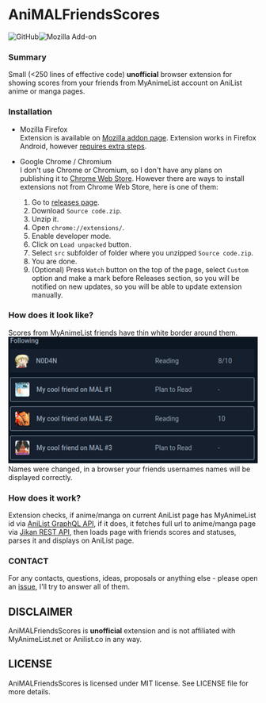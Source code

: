 # AniMALFriendsScores
![GitHub](https://img.shields.io/github/license/N0D4N/AniMALFriendsScores?style=flat-square)![Mozilla Add-on](https://img.shields.io/amo/v/animalfriendsscores?style=flat-square)
### Summary  
Small (<250 lines of effective code) **unofficial** browser extension for showing scores from your friends from MyAnimeList account on AniList anime or manga pages. 

### Installation  
* Mozilla Firefox   
  Extension is available on [Mozilla addon page](https://addons.mozilla.org/en-US/firefox/addon/animalfriendsscores/). Extension works in Firefox Android, however [requires extra steps](https://blog.mozilla.org/addons/2020/09/29/expanded-extension-support-in-firefox-for-android-nightly/).

* Google Chrome / Chromium  
  I don't use Chrome or Chromium, so I don't have any plans on publishing it to [Chrome Web Store](https://chrome.google.com/webstore/). However there are ways to install extensions not from Chrome Web Store, here is one of them:
  1. Go to [releases page](https://github.com/N0D4N/AniMALFriendsScores/releases/latest).  
  2. Download `Source code.zip`.
  3. Unzip it.
  4. Open `chrome://extensions/`.
  5. Enable developer mode.
  6. Click on `Load unpacked` button.
  7. Select `src` subfolder of folder where you unzipped `Source code.zip`.
  8. You are done.
  9. (Optional) Press `Watch` button on the top of the page, select `Custom` option and make a mark before Releases section, so you will be notified on new updates, so you will be able to update extension manually.
    
### How does it look like?
Scores from MyAnimeList friends have thin white border around them.
![Screenshot](images/screenshot1.png)  
Names were changed, in a browser your friends usernames names will be displayed correctly.

### How does it work?
Extension checks, if anime/manga on current AniList page has MyAnimeList id via [AniList GraphQL API](https://github.com/AniList/ApiV2-GraphQL-Docs), if it does, it fetches full url to anime/manga page via [Jikan REST API](https://jikan.moe/), then loads page with friends scores and statuses, parses it and displays on AniList page.

### CONTACT
For any contacts, questions, ideas, proposals or anything else - please open an [issue](https://github.com/N0D4N/AniMALFriendsScores/issues/new), I'll try to answer all of them.

## DISCLAIMER
AniMALFriendsScores is **unofficial** extension and is not affiliated with MyAnimeList.net or Anilist.co in any way.

## LICENSE
AniMALFriendsScores is licensed under MIT license. See LICENSE file for more details.
